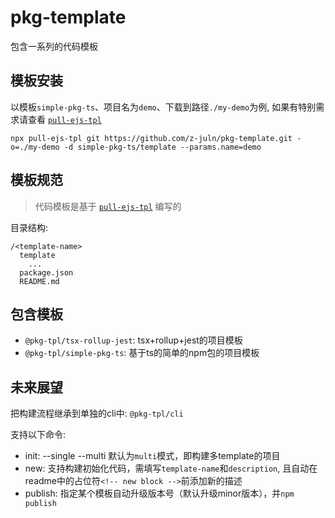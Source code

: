 # pkg-template
包含一系列的代码模板

## 模板安装

以模板`simple-pkg-ts`、项目名为`demo`、下载到路径`./my-demo`为例, 如果有特别需求请查看 [`pull-ejs-tpl`](https://www.npmjs.com/package/pull-ejs-tpl)

`npx pull-ejs-tpl git https://github.com/z-juln/pkg-template.git -o=./my-demo -d simple-pkg-ts/template --params.name=demo`

## 模板规范

> 代码模板是基于 [`pull-ejs-tpl`](https://www.npmjs.com/package/pull-ejs-tpl) 编写的

目录结构:

```
/<template-name>
  template
    ...
  package.json
  README.md
```

## 包含模板
- `@pkg-tpl/tsx-rollup-jest`: tsx+rollup+jest的项目模板
- `@pkg-tpl/simple-pkg-ts`: 基于ts的简单的npm包的项目模板
<!-- new block (该行是new脚本的占位符，不可删除) -->

## 未来展望
把构建流程继承到单独的cli中: `@pkg-tpl/cli`

支持以下命令:
- init: --single --multi 默认为`multi`模式，即构建多template的项目
- new: 支持构建初始化代码，需填写`template-name`和`description`, 且自动在readme中的占位符`<!-- new block -->`前添加新的描述
- publish: 指定某个模板自动升级版本号（默认升级minor版本），并`npm publish`

